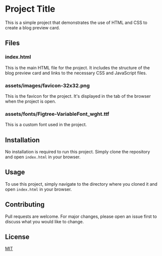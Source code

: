 # Project Title

This is a simple project that demonstrates the use of HTML and CSS to create a blog preview card.

## Files

### index.html

This is the main HTML file for the project. It includes the structure of the blog preview card and links to the necessary CSS and JavaScript files.

### assets/images/favicon-32x32.png

This is the favicon for the project. It's displayed in the tab of the browser when the project is open.

### assets/fonts/Figtree-VariableFont_wght.ttf

This is a custom font used in the project.

## Installation

No installation is required to run this project. Simply clone the repository and open `index.html` in your browser.

## Usage

To use this project, simply navigate to the directory where you cloned it and open `index.html` in your browser.

## Contributing

Pull requests are welcome. For major changes, please open an issue first to discuss what you would like to change.

## License

[MIT](https://choosealicense.com/licenses/mit/)